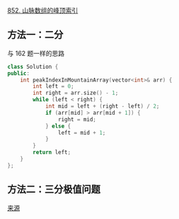 [852. 山脉数组的峰顶索引](https://leetcode-cn.com/problems/peak-index-in-a-mountain-array/)

## 方法一：二分

与 162 题一样的思路

```C++
class Solution {
public:
    int peakIndexInMountainArray(vector<int>& arr) {
        int left = 0;
        int right = arr.size() - 1;
        while (left < right) {
            int mid = left + (right - left) / 2;
            if (arr[mid] > arr[mid + 1]) {
                right = mid;
            } else {
                left = mid + 1;
            }
        }
        return left;
    }
};
```

## 方法二：三分极值问题

[来源](https://leetcode-cn.com/problems/peak-index-in-a-mountain-array/solution/gong-shui-san-xie-er-fen-san-fen-cha-zhi-5gfv/)